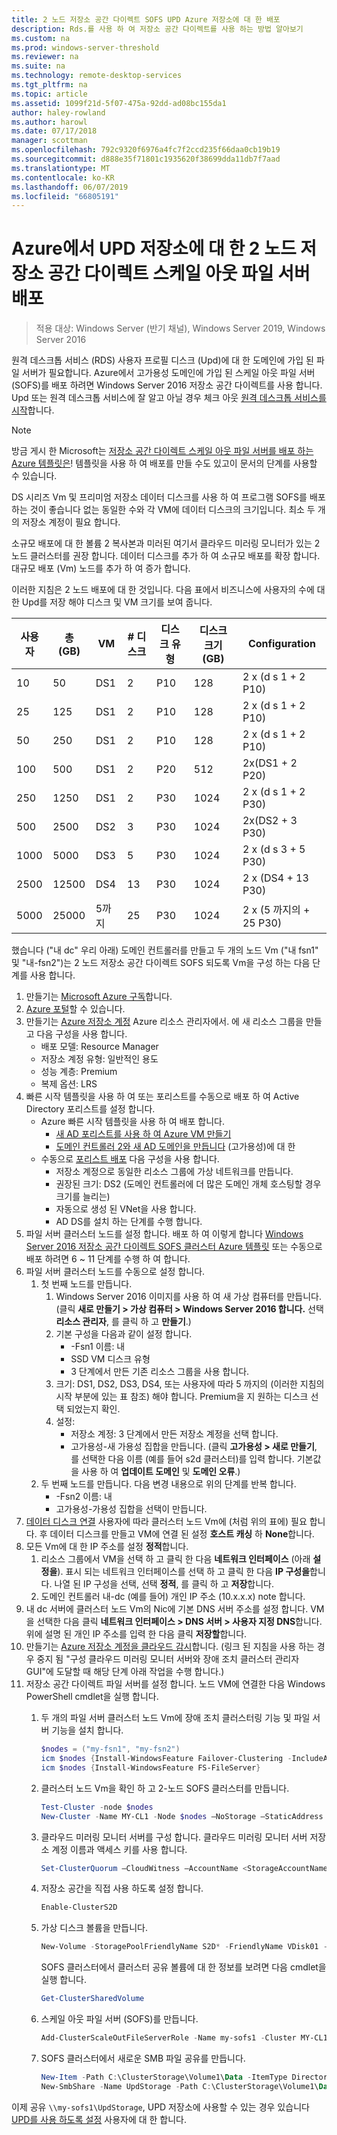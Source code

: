 ```yaml
---
title: 2 노드 저장소 공간 다이렉트 SOFS UPD Azure 저장소에 대 한 배포
description: Rds.를 사용 하 여 저장소 공간 다이렉트를 사용 하는 방법 알아보기
ms.custom: na
ms.prod: windows-server-threshold
ms.reviewer: na
ms.suite: na
ms.technology: remote-desktop-services
ms.tgt_pltfrm: na
ms.topic: article
ms.assetid: 1099f21d-5f07-475a-92dd-ad08bc155da1
author: haley-rowland
ms.author: harowl
ms.date: 07/17/2018
manager: scottman
ms.openlocfilehash: 792c9320f6976a4fc7f2ccd235f66daa0cb19b19
ms.sourcegitcommit: d888e35f71801c1935620f38699dda11db7f7aad
ms.translationtype: MT
ms.contentlocale: ko-KR
ms.lasthandoff: 06/07/2019
ms.locfileid: "66805191"
---
```

# <a name="deploy-a-two-node-storage-spaces-direct-scale-out-file-server-for-upd-storage-in-azure"></a>Azure에서 UPD 저장소에 대 한 2 노드 저장소 공간 다이렉트 스케일 아웃 파일 서버 배포

>적용 대상: Windows Server (반기 채널), Windows Server 2019, Windows Server 2016

원격 데스크톱 서비스 (RDS) 사용자 프로필 디스크 (Upd)에 대 한 도메인에 가입 된 파일 서버가 필요합니다. Azure에서 고가용성 도메인에 가입 된 스케일 아웃 파일 서버 (SOFS)를 배포 하려면 Windows Server 2016 저장소 공간 다이렉트를 사용 합니다. Upd 또는 원격 데스크톱 서비스에 잘 알고 아닐 경우 체크 아웃 [원격 데스크톱 서비스를 시작](welcome-to-rds.md)합니다.

> [!NOTE] 
> 방금 게시 한 Microsoft는 [저장소 공간 다이렉트 스케일 아웃 파일 서버를 배포 하는 Azure 템플릿은](https://azure.microsoft.com/documentation/templates/301-storage-spaces-direct/)! 템플릿을 사용 하 여 배포를 만들 수도 있고이 문서의 단계를 사용할 수 있습니다. 

DS 시리즈 Vm 및 프리미엄 저장소 데이터 디스크를 사용 하 여 프로그램 SOFS를 배포 하는 것이 좋습니다 없는 동일한 수와 각 VM에 데이터 디스크의 크기입니다. 최소 두 개의 저장소 계정이 필요 합니다. 

소규모 배포에 대 한 볼륨 2 복사본과 미러된 여기서 클라우드 미러링 모니터가 있는 2 노드 클러스터를 권장 합니다. 데이터 디스크를 추가 하 여 소규모 배포를 확장 합니다. 대규모 배포 (Vm) 노드를 추가 하 여 증가 합니다. 

이러한 지침은 2 노드 배포에 대 한 것입니다. 다음 표에서 비즈니스에 사용자의 수에 대 한 Upd를 저장 해야 디스크 및 VM 크기를 보여 줍니다. 

| 사용자 | 총 (GB) | VM | # 디스크 | 디스크 유형 | 디스크 크기 (GB) | Configuration   |
|-------|------------|----|---------|-----------|----------------|-----------------|
| 10    | 50         | DS1 | 2       | P10       | 128            | 2 x (d s 1 + 2 P10)  |
| 25    | 125        | DS1 | 2       | P10       | 128            | 2 x (d s 1 + 2 P10)  |
| 50    | 250        | DS1 | 2       | P10       | 128            | 2 x (d s 1 + 2 P10)  |
| 100   | 500        | DS1 | 2       | P20       | 512            | 2x(DS1 + 2 P20)  |
| 250   | 1250       | DS1 | 2       | P30       | 1024           | 2 x (d s 1 + 2 P30)  |
| 500   | 2500       | DS2 | 3       | P30       | 1024           | 2x(DS2 + 3 P30)  |
| 1000  | 5000       | DS3 | 5       | P30       | 1024           | 2 x (d s 3 + 5 P30)  |
| 2500  | 12500      | DS4 | 13      | P30       | 1024           | 2 x (DS4 + 13 P30) |
| 5000  | 25000      | 5까지 | 25      | P30       | 1024           | 2 x (5 까지의 + 25 P30) | 

했습니다 ("내 dc" 우리 아래) 도메인 컨트롤러를 만들고 두 개의 노드 Vm ("내 fsn1" 및 "내-fsn2")는 2 노드 저장소 공간 다이렉트 SOFS 되도록 Vm을 구성 하는 다음 단계를 사용 합니다.

1. 만들기는 [Microsoft Azure 구독](https://azure.microsoft.com)합니다.
2. [Azure 포털](https://ms.portal.azure.com)할 수 있습니다.
3. 만들기는 [Azure 저장소 계정](https://azure.microsoft.com/documentation/articles/storage-create-storage-account/#create-a-storage-account) Azure 리소스 관리자에서. 에 새 리소스 그룹을 만들고 다음 구성을 사용 합니다.
   - 배포 모델: Resource Manager
   - 저장소 계정 유형: 일반적인 용도
   - 성능 계층: Premium
   - 복제 옵션: LRS
4. 빠른 시작 템플릿을 사용 하 여 또는 포리스트를 수동으로 배포 하 여 Active Directory 포리스트를 설정 합니다. 
   - Azure 빠른 시작 템플릿을 사용 하 여 배포 합니다.
      - [새 AD 포리스트를 사용 하 여 Azure VM 만들기](https://azure.microsoft.com/documentation/templates/active-directory-new-domain/)
      - [도메인 컨트롤러 2와 새 AD 도메인을 만듭니다](https://azure.microsoft.com/documentation/templates/active-directory-new-domain-ha-2-dc/) (고가용성)에 대 한
   - 수동으로 [포리스트 배포](https://azure.microsoft.com/documentation/articles/active-directory-new-forest-virtual-machine/) 다음 구성을 사용 합니다.
      - 저장소 계정으로 동일한 리소스 그룹에 가상 네트워크를 만듭니다.
      - 권장된 크기: DS2 (도메인 컨트롤러에 더 많은 도메인 개체 호스팅할 경우 크기를 늘리는)
      - 자동으로 생성 된 VNet을 사용 합니다.
      - AD DS를 설치 하는 단계를 수행 합니다.
5. 파일 서버 클러스터 노드를 설정 합니다. 배포 하 여 이렇게 합니다 [Windows Server 2016 저장소 공간 다이렉트 SOFS 클러스터 Azure 템플릿](https://azure.microsoft.com/resources/templates/301-storage-spaces-direct/) 또는 수동으로 배포 하려면 6 ~ 11 단계를 수행 하 여 합니다.
6. 파일 서버 클러스터 노드를 수동으로 설정 합니다.
   1. 첫 번째 노드를 만듭니다. 
      1. Windows Server 2016 이미지를 사용 하 여 새 가상 컴퓨터를 만듭니다. (클릭 **새로 만들기 > 가상 컴퓨터 > Windows Server 2016 합니다.** 선택 **리소스 관리자**, 를 클릭 하 고 **만들기**.)
      2. 기본 구성을 다음과 같이 설정 합니다.
         - -Fsn1 이름: 내
         - SSD VM 디스크 유형
         - 3 단계에서 만든 기존 리소스 그룹을 사용 합니다. 
      3. 크기: DS1, DS2, DS3, DS4, 또는 사용자에 따라 5 까지의 (이러한 지침의 시작 부분에 있는 표 참조) 해야 합니다. Premium을 지 원하는 디스크 선택 되었는지 확인.
      4. 설정: 
         - 저장소 계정: 3 단계에서 만든 저장소 계정을 선택 합니다.
         - 고가용성-새 가용성 집합을 만듭니다. (클릭 **고가용성 > 새로 만들기**, 를 선택한 다음 이름 (예를 들어 s2d 클러스터)를 입력 합니다. 기본값을 사용 하 여 **업데이트 도메인** 및 **도메인 오류**.)
   2. 두 번째 노드를 만듭니다. 다음 변경 내용으로 위의 단계를 반복 합니다.
      - -Fsn2 이름: 내
      - 고가용성-가용성 집합을 선택이 만듭니다.  
7. [데이터 디스크 연결](https://azure.microsoft.com/documentation/articles/virtual-machines-windows-attach-disk-portal/) 사용자에 따라 클러스터 노드 Vm에 (처럼 위의 표에) 필요 합니다. 후 데이터 디스크를 만들고 VM에 연결 된 설정 **호스트 캐싱** 하 **None**합니다.
8. 모든 Vm에 대 한 IP 주소를 설정 **정적**합니다. 
   1. 리소스 그룹에서 VM을 선택 하 고 클릭 한 다음 **네트워크 인터페이스** (아래 **설정을**). 표시 되는 네트워크 인터페이스를 선택 하 고 클릭 한 다음 **IP 구성을**합니다. 나열 된 IP 구성을 선택, 선택 **정적**, 를 클릭 하 고 **저장**합니다.
   2. 도메인 컨트롤러 내-dc (예를 들어) 개인 IP 주소 (10.x.x.x) note 합니다.
9. 내 dc 서버에 클러스터 노드 Vm의 Nic에 기본 DNS 서버 주소를 설정 합니다. VM을 선택한 다음 클릭 **네트워크 인터페이스 > DNS 서버 > 사용자 지정 DNS**합니다. 위에 설명 된 개인 IP 주소를 입력 한 다음 클릭 **저장할**합니다.
10. 만들기는 [Azure 저장소 계정을 클라우드 감시](https://docs.microsoft.com/windows-server/failover-clustering/deploy-cloud-witness)합니다. (링크 된 지침을 사용 하는 경우 중지 됨 "구성 클라우드 미러링 모니터 서버와 장애 조치 클러스터 관리자 GUI"에 도달할 때 해당 단계 아래 작업을 수행 합니다.)
11. 저장소 공간 다이렉트 파일 서버를 설정 합니다. 노드 VM에 연결한 다음 Windows PowerShell cmdlet을 실행 합니다.
    1. 두 개의 파일 서버 클러스터 노드 Vm에 장애 조치 클러스터링 기능 및 파일 서버 기능을 설치 합니다.

       ```powershell
       $nodes = ("my-fsn1", "my-fsn2")
       icm $nodes {Install-WindowsFeature Failover-Clustering -IncludeAllSubFeature -IncludeManagementTools} 
       icm $nodes {Install-WindowsFeature FS-FileServer} 
       ```
    2. 클러스터 노드 Vm을 확인 하 고 2-노드 SOFS 클러스터를 만듭니다.

       ```powershell
       Test-Cluster -node $nodes
       New-Cluster -Name MY-CL1 -Node $nodes –NoStorage –StaticAddress [new address within your addr space]
       ``` 
    3. 클라우드 미러링 모니터 서버를 구성 합니다. 클라우드 미러링 모니터 서버 저장소 계정 이름과 액세스 키를 사용 합니다.

       ```powershell
       Set-ClusterQuorum –CloudWitness –AccountName <StorageAccountName> -AccessKey <StorageAccountAccessKey> 
       ```
    4. 저장소 공간을 직접 사용 하도록 설정 합니다.

       ```powershell
       Enable-ClusterS2D 
       ```
      
    5. 가상 디스크 볼륨을 만듭니다.

       ```powershell
       New-Volume -StoragePoolFriendlyName S2D* -FriendlyName VDisk01 -FileSystem CSVFS_REFS -Size 120GB 
       ```
       SOFS 클러스터에서 클러스터 공유 볼륨에 대 한 정보를 보려면 다음 cmdlet을 실행 합니다.

       ```powershell
       Get-ClusterSharedVolume
       ```
   
    6. 스케일 아웃 파일 서버 (SOFS)를 만듭니다.

       ```powershell
       Add-ClusterScaleOutFileServerRole -Name my-sofs1 -Cluster MY-CL1
       ```

    7. SOFS 클러스터에서 새로운 SMB 파일 공유를 만듭니다.

       ```powershell
       New-Item -Path C:\ClusterStorage\Volume1\Data -ItemType Directory
       New-SmbShare -Name UpdStorage -Path C:\ClusterStorage\Volume1\Data
       ```

이제 공유 `\\my-sofs1\UpdStorage`, UPD 저장소에 사용할 수 있는 경우 있습니다 [UPD를 사용 하도록 설정](https://social.technet.microsoft.com/wiki/contents/articles/15304.installing-and-configuring-user-profile-disks-upd-in-windows-server-2012.aspx) 사용자에 대 한 합니다. 
